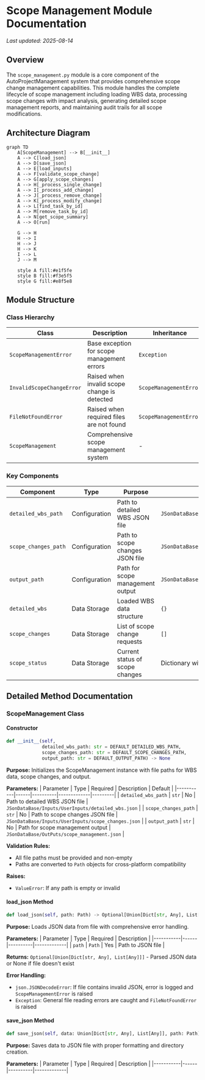 # Scope Management Module Documentation

*Last updated: 2025-08-14*

## Overview

The `scope_management.py` module is a core component of the AutoProjectManagement system that provides comprehensive scope change management capabilities. This module handles the complete lifecycle of scope management including loading WBS data, processing scope changes with impact analysis, generating detailed scope management reports, and maintaining audit trails for all scope modifications.

## Architecture Diagram

```mermaid
graph TD
    A[ScopeManagement] --> B[__init__]
    A --> C[load_json]
    A --> D[save_json]
    A --> E[load_inputs]
    A --> F[validate_scope_change]
    A --> G[apply_scope_changes]
    A --> H[_process_single_change]
    A --> I[_process_add_change]
    A --> J[_process_remove_change]
    A --> K[_process_modify_change]
    A --> L[find_task_by_id]
    A --> M[remove_task_by_id]
    A --> N[get_scope_summary]
    A --> O[run]
    
    G --> H
    H --> I
    H --> J
    H --> K
    I --> L
    J --> M
    
    style A fill:#e1f5fe
    style B fill:#f3e5f5
    style G fill:#e8f5e8
```

## Module Structure

### Class Hierarchy

| Class | Description | Inheritance |
|-------|-------------|-------------|
| `ScopeManagementError` | Base exception for scope management errors | `Exception` |
| `InvalidScopeChangeError` | Raised when invalid scope change is detected | `ScopeManagementError` |
| `FileNotFoundError` | Raised when required files are not found | `ScopeManagementError` |
| `ScopeManagement` | Comprehensive scope management system | - |

### Key Components

| Component | Type | Purpose | Default Value |
|-----------|------|---------|---------------|
| `detailed_wbs_path` | Configuration | Path to detailed WBS JSON file | `JSonDataBase/Inputs/UserInputs/detailed_wbs.json` |
| `scope_changes_path` | Configuration | Path to scope changes JSON file | `JSonDataBase/Inputs/UserInputs/scope_changes.json` |
| `output_path` | Configuration | Path for scope management output | `JSonDataBase/OutPuts/scope_management.json` |
| `detailed_wbs` | Data Storage | Loaded WBS data structure | `{}` |
| `scope_changes` | Data Storage | List of scope change requests | `[]` |
| `scope_status` | Data Storage | Current status of scope changes | Dictionary with status arrays |

## Detailed Method Documentation

### ScopeManagement Class

#### Constructor
```python
def __init__(self,
             detailed_wbs_path: str = DEFAULT_DETAILED_WBS_PATH,
             scope_changes_path: str = DEFAULT_SCOPE_CHANGES_PATH,
             output_path: str = DEFAULT_OUTPUT_PATH) -> None
```

**Purpose:** Initializes the ScopeManagement instance with file paths for WBS data, scope changes, and output.

**Parameters:**
| Parameter | Type | Required | Description | Default |
|-----------|------|----------|-------------|---------|
| `detailed_wbs_path` | `str` | No | Path to detailed WBS JSON file | `JSonDataBase/Inputs/UserInputs/detailed_wbs.json` |
| `scope_changes_path` | `str` | No | Path to scope changes JSON file | `JSonDataBase/Inputs/UserInputs/scope_changes.json` |
| `output_path` | `str` | No | Path for scope management output | `JSonDataBase/OutPuts/scope_management.json` |

**Validation Rules:**
- All file paths must be provided and non-empty
- Paths are converted to `Path` objects for cross-platform compatibility

**Raises:**
- `ValueError`: If any path is empty or invalid

#### load_json Method
```python
def load_json(self, path: Path) -> Optional[Union[Dict[str, Any], List[Any]]]
```

**Purpose:** Loads JSON data from file with comprehensive error handling.

**Parameters:**
| Parameter | Type | Required | Description |
|-----------|------|----------|-------------|
| `path` | `Path` | Yes | Path to JSON file |

**Returns:** `Optional[Union[Dict[str, Any], List[Any]]]` - Parsed JSON data or None if file doesn't exist

**Error Handling:**
- `json.JSONDecodeError`: If file contains invalid JSON, error is logged and `ScopeManagementError` is raised
- `Exception`: General file reading errors are caught and `FileNotFoundError` is raised

#### save_json Method
```python
def save_json(self, data: Union[Dict[str, Any], List[Any]], path: Path) -> None
```

**Purpose:** Saves data to JSON file with proper formatting and directory creation.

**Parameters:**
| Parameter | Type | Required | Description |
|-----------|------|----------|-------------|
